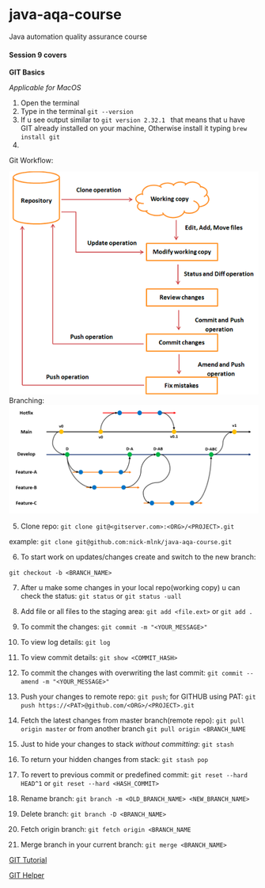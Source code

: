 # java-aqa-course

Java automation quality assurance course

#### Session 9 covers

**GIT Basics**

_Applicable for MacOS_

1. Open the terminal
2. Type in the terminal `git --version`
3. If u see output similar to `git version 2.32.1 `
   that means that u have GIT already installed on your machine, Otherwise
   install it typing `brew install git`
4.

Git Workflow:

![git-workflow.png](resources/git-workflow.png)
Branching:
![branching.png](resources/branching.png)

5. Clone repo:
   `git clone git@<gitserver.com>:<ORG>/<PROJECT>.git`

example:
`git clone git@github.com:nick-mlnk/java-aqa-course.git`

6. To start work on updates/changes create and switch to the new branch:

`git checkout -b <BRANCH_NAME>`

7. After u make some changes in your local repo(working copy) u can check the status:
   `git status` or `git status -uall`

8. Add file or all files to the staging area:
   `git add <file.ext>` or `git add .`
9. To commit the changes:
   `git commit -m "<YOUR_MESSAGE>"`
10. To view log details:
    `git log`
11. To view commit details:
    `git show <COMMIT_HASH>`
12. To commit the changes with overwriting the last commit:
    `git commit --amend -m "<YOUR_MESSAGE>"`
13. Push your changes to remote repo:
    `git push`; for GITHUB using PAT: `git push https://<PAT>@github.com/<ORG>/<PROJECT>.git`
14. Fetch the latest changes from master branch(remote repo):
    `git pull origin master` or from another branch `git pull origin <BRANCH_NAME`
15. Just to hide your changes to stack _without committing_:
    `git stash`
16. To return your hidden changes from stack:
    `git stash pop`
17. To revert to previous commit or predefined commit:
    `git reset --hard HEAD^1` or `git reset --hard <HASH_COMMIT>`
18. Rename branch:
    `git branch -m <OLD_BRANCH_NAME> <NEW_BRANCH_NAME>`
19. Delete branch:
    `git branch -D <BRANCH_NAME>`
20. Fetch origin branch:
    `git fetch origin <BRANCH_NAME`
21. Merge branch in your current branch:
    `git merge <BRANCH_NAME>`

[GIT Tutorial](https://www.tutorialspoint.com/git/)

[GIT Helper](https://gitexplorer.com/)